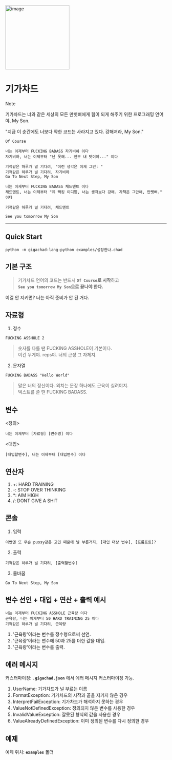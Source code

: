 <img src="https://github.com/user-attachments/assets/58763d5b-ea23-47ff-a21a-9eeba832c220" alt="image" width="200" height="200" />


# 기가차드

> [!NOTE]  
> 기가차드는 너와 같은 세상의 모든 만삣삐에게 힘이 되게 해주기 위한 프로그래밍 언어야, My Son.

"지금 이 순간에도 너보다 약한 코드는 사라지고 있다. 강해져라, My Son."
```
Of Course

너는 이제부터 FUCKING BADASS 자기비하 이다
자기비하, 너는 이제부터 "난 못해... 전부 내 탓이야..." 이다

기적같은 하루가 널 기다려, "이런 생각은 이제 그만: "
기적같은 하루가 널 기다려, 자기비하
Go To Next Step, My Son

너는 이제부터 FUCKING BADASS 채드멘트 이다
채드멘트, 너는 이제부터 "유 뻑킹 이디엍, 너는 생각보다 강해. 자책은 그만해, 만삣삐." 이다

기적같은 하루가 널 기다려, 채드멘트

See you tomorrow My Son
```
---

## Quick Start

```
python -m gigachad-lang-python examples/성장한나.chad
```

## 기본 구조

> 기가차드 언어의 코드는 반드시 **`Of Course`로 시작**하고  
> **`See you tomorrow My Son`으로 끝나야 한다.**

이걸 안 지키면? 너는 아직 준비가 안 된 거다.

## 자료형

1. 정수

```
FUCKING ASSHOLE 2
```

> 숫자를 다룰 땐 FUCKING ASSHOLE이 기본이다.  
> 이건 무게야. reps야. 너의 근성 그 자체지.  

2. 문자열

```
FUCKING BADASS "Hello World"
```

> 말은 너의 정신이다. 외치는 문장 하나에도 근육이 실려야지.  
> 텍스트를 쓸 땐 FUCKING BADASS.  

## 변수

<정의>

```
너는 이제부터 [자료형] [변수명] 이다
```

<대입>

```
[대입할변수], 너는 이제부터 [대입변수] 이다
```

## 연산자

1. +: HARD TRAINING
2. -: STOP OVER THINKING
3. \*: AIM HIGH
4. /: DONT GIVE A SHIT

## 콘솔

1. 입력

```
이번엔 또 무슨 pussy같은 고민 때문에 날 부른거지, [대입 대상 변수], [프롬프트]?
```

2. 출력

```
기적같은 하루가 널 기다려, [출력할변수]
```

3. 줄바꿈

```
Go To Next Step, My Son
```

## 변수 선인 + 대입 + 연산 + 출력 예시  

```
너는 이제부터 FUCKING ASSHOLE 근육량 이다
근육량, 너는 이제부터 50 HARD TRAINING 25 이다
기적같은 하루가 널 기다려, 근육량
```

1. '근육량'이라는 변수를 정수형으로써 선언.  
2. '근육량'이라는 변수에 50과 25를 더한 값을 대입.  
3. '근육량'이라는 변수를 출력.  

## 에러 메시지

커스터마이징: **`.gigachad.json`** 에서 에러 메시지 커스터마이징 가능.

1. UserName: 기가차드가 널 부르는 이름
2. FormatException: 기가차드의 시작과 끝을 지키지 않은 경우
3. InterpretFailException: 기가차드가 해석하지 못하는 경우
4. ValueNotDefinedException: 정의되지 않은 변수를 사용한 경우
5. InvalidValueException: 잘못된 형식의 값을 사용한 경우
6. ValueAlreadyDefinedException: 이미 정의된 변수를 다시 정의한 경우

## 예제

예제 위치: **`examples`** 폴더
